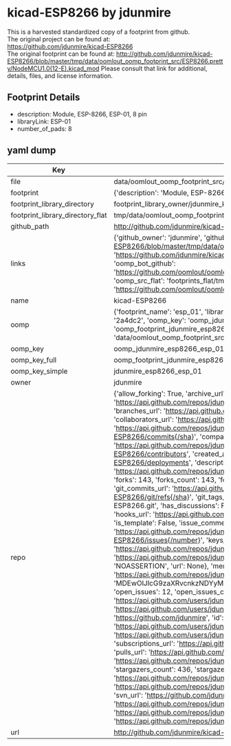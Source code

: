 # kicad-ESP8266 by jdunmire  
This is a harvested standardized copy of a footprint from github.  
The original project can be found at:  
https://github.com/jdunmire/kicad-ESP8266  
The original footprint can be found at:
http://github.com/jdunmire/kicad-ESP8266/blob/master/tmp/data/oomlout_oomp_footprint_src/ESP8266.pretty/NodeMCU1.0(12-E).kicad_mod
Please consult that link for additional, details, files, and license information.  
## Footprint Details
* description: Module, ESP-8266, ESP-01, 8 pin  
* libraryLink: ESP-01  
* number_of_pads: 8  
## yaml dump  
| Key | Value |  
| --- | --- |  
| file | data/oomlout_oomp_footprint_src/kicad-ESP8266/ESP8266.pretty/ESP-01.kicad_mod |  
| footprint | {'description': 'Module, ESP-8266, ESP-01, 8 pin', 'libraryLink': 'ESP-01', 'number_of_pads': 8} |  
| footprint_library_directory | footprint_library_owner/jdunmire_kicad-ESP8266 |  
| footprint_library_directory_flat | tmp/data/oomlout_oomp_footprint_src/footprints_flat/jdunmire_esp8266_esp_01/working |  
| github_path | http://github.com/jdunmire/kicad-ESP8266/blob/master/tmp/data/oomlout_oomp_footprint_src/ESP8266.pretty/ESP-01.kicad_mod |  
| links | {'github_owner': 'jdunmire', 'github_repo_name': 'kicad-ESP8266', 'github_src': 'http://github.com/jdunmire/kicad-ESP8266/blob/master/tmp/data/oomlout_oomp_footprint_src/ESP8266.pretty/NodeMCU1.0(12-E).kicad_mod', 'github_src_repo': 'https://github.com/jdunmire/kicad-ESP8266', 'oomp_bot': 'tmp/data/oomlout_oomp_footprint_src/footprints/jdunmire_esp8266_esp_01/working', 'oomp_bot_github': 'https://github.com/oomlout/oomlout_oomp_footprint_bot/tree/main/tmp/data/oomlout_oomp_footprint_src/footprints/jdunmire_esp8266_esp_01/working', 'oomp_src_flat': 'footprints_flat/tmp/data/oomlout_oomp_footprint_src/footprints_flat/jdunmire_esp8266_esp_01/working', 'oomp_src_flat_github': 'https://github.com/oomlout/oomlout_oomp_footprint_src/tree/main/tmp/data/oomlout_oomp_footprint_src/footprints_flat/jdunmire_esp8266_esp_01/working'} |  
| name | kicad-ESP8266 |  
| oomp | {'footprint_name': 'esp_01', 'library_name': 'esp8266', 'md5': '2a4dc2c22a9dcb06ce3ddf804aebb2e2', 'md5_10': '2a4dc2c22a', 'md5_5': '2a4dc', 'md5_6': '2a4dc2', 'oomp_key': 'oomp_jdunmire_esp8266_esp_01', 'oomp_key_extra': 'oomp_footprint_jdunmire_esp8266_esp_01', 'oomp_key_full': 'oomp_footprint_jdunmire_esp8266_esp_01_2a4dc2', 'oomp_key_simple': 'jdunmire_esp8266_esp_01', 'original_filename': 'data/oomlout_oomp_footprint_src/kicad-ESP8266/ESP8266.pretty/ESP-01.kicad_mod', 'owner_name': 'jdunmire'} |  
| oomp_key | oomp_jdunmire_esp8266_esp_01 |  
| oomp_key_full | oomp_footprint_jdunmire_esp8266_esp_01 |  
| oomp_key_simple | jdunmire_esp8266_esp_01 |  
| owner | jdunmire |  
| repo | {'allow_forking': True, 'archive_url': 'https://api.github.com/repos/jdunmire/kicad-ESP8266/{archive_format}{/ref}', 'archived': False, 'assignees_url': 'https://api.github.com/repos/jdunmire/kicad-ESP8266/assignees{/user}', 'blobs_url': 'https://api.github.com/repos/jdunmire/kicad-ESP8266/git/blobs{/sha}', 'branches_url': 'https://api.github.com/repos/jdunmire/kicad-ESP8266/branches{/branch}', 'clone_url': 'https://github.com/jdunmire/kicad-ESP8266.git', 'collaborators_url': 'https://api.github.com/repos/jdunmire/kicad-ESP8266/collaborators{/collaborator}', 'comments_url': 'https://api.github.com/repos/jdunmire/kicad-ESP8266/comments{/number}', 'commits_url': 'https://api.github.com/repos/jdunmire/kicad-ESP8266/commits{/sha}', 'compare_url': 'https://api.github.com/repos/jdunmire/kicad-ESP8266/compare/{base}...{head}', 'contents_url': 'https://api.github.com/repos/jdunmire/kicad-ESP8266/contents/{+path}', 'contributors_url': 'https://api.github.com/repos/jdunmire/kicad-ESP8266/contributors', 'created_at': '2015-04-26T17:46:36Z', 'default_branch': 'master', 'deployments_url': 'https://api.github.com/repos/jdunmire/kicad-ESP8266/deployments', 'description': 'Schematic symbols and PCB footprints for ESP8266 modules', 'disabled': False, 'downloads_url': 'https://api.github.com/repos/jdunmire/kicad-ESP8266/downloads', 'events_url': 'https://api.github.com/repos/jdunmire/kicad-ESP8266/events', 'fork': False, 'forks': 143, 'forks_count': 143, 'forks_url': 'https://api.github.com/repos/jdunmire/kicad-ESP8266/forks', 'full_name': 'jdunmire/kicad-ESP8266', 'git_commits_url': 'https://api.github.com/repos/jdunmire/kicad-ESP8266/git/commits{/sha}', 'git_refs_url': 'https://api.github.com/repos/jdunmire/kicad-ESP8266/git/refs{/sha}', 'git_tags_url': 'https://api.github.com/repos/jdunmire/kicad-ESP8266/git/tags{/sha}', 'git_url': 'git://github.com/jdunmire/kicad-ESP8266.git', 'has_discussions': False, 'has_downloads': True, 'has_issues': True, 'has_pages': False, 'has_projects': True, 'has_wiki': True, 'homepage': None, 'hooks_url': 'https://api.github.com/repos/jdunmire/kicad-ESP8266/hooks', 'html_url': 'https://github.com/jdunmire/kicad-ESP8266', 'id': 34623298, 'is_template': False, 'issue_comment_url': 'https://api.github.com/repos/jdunmire/kicad-ESP8266/issues/comments{/number}', 'issue_events_url': 'https://api.github.com/repos/jdunmire/kicad-ESP8266/issues/events{/number}', 'issues_url': 'https://api.github.com/repos/jdunmire/kicad-ESP8266/issues{/number}', 'keys_url': 'https://api.github.com/repos/jdunmire/kicad-ESP8266/keys{/key_id}', 'labels_url': 'https://api.github.com/repos/jdunmire/kicad-ESP8266/labels{/name}', 'language': 'OpenSCAD', 'languages_url': 'https://api.github.com/repos/jdunmire/kicad-ESP8266/languages', 'license': {'key': 'other', 'name': 'Other', 'node_id': 'MDc6TGljZW5zZTA=', 'spdx_id': 'NOASSERTION', 'url': None}, 'merges_url': 'https://api.github.com/repos/jdunmire/kicad-ESP8266/merges', 'milestones_url': 'https://api.github.com/repos/jdunmire/kicad-ESP8266/milestones{/number}', 'mirror_url': None, 'name': 'kicad-ESP8266', 'network_count': 143, 'node_id': 'MDEwOlJlcG9zaXRvcnkzNDYyMzI5OA==', 'notifications_url': 'https://api.github.com/repos/jdunmire/kicad-ESP8266/notifications{?since,all,participating}', 'open_issues': 12, 'open_issues_count': 12, 'owner': {'avatar_url': 'https://avatars.githubusercontent.com/u/292867?v=4', 'events_url': 'https://api.github.com/users/jdunmire/events{/privacy}', 'followers_url': 'https://api.github.com/users/jdunmire/followers', 'following_url': 'https://api.github.com/users/jdunmire/following{/other_user}', 'gists_url': 'https://api.github.com/users/jdunmire/gists{/gist_id}', 'gravatar_id': '', 'html_url': 'https://github.com/jdunmire', 'id': 292867, 'login': 'jdunmire', 'node_id': 'MDQ6VXNlcjI5Mjg2Nw==', 'organizations_url': 'https://api.github.com/users/jdunmire/orgs', 'received_events_url': 'https://api.github.com/users/jdunmire/received_events', 'repos_url': 'https://api.github.com/users/jdunmire/repos', 'site_admin': False, 'starred_url': 'https://api.github.com/users/jdunmire/starred{/owner}{/repo}', 'subscriptions_url': 'https://api.github.com/users/jdunmire/subscriptions', 'type': 'User', 'url': 'https://api.github.com/users/jdunmire'}, 'private': False, 'pulls_url': 'https://api.github.com/repos/jdunmire/kicad-ESP8266/pulls{/number}', 'pushed_at': '2021-06-28T11:22:23Z', 'releases_url': 'https://api.github.com/repos/jdunmire/kicad-ESP8266/releases{/id}', 'size': 2864, 'ssh_url': 'git@github.com:jdunmire/kicad-ESP8266.git', 'stargazers_count': 436, 'stargazers_url': 'https://api.github.com/repos/jdunmire/kicad-ESP8266/stargazers', 'statuses_url': 'https://api.github.com/repos/jdunmire/kicad-ESP8266/statuses/{sha}', 'subscribers_count': 55, 'subscribers_url': 'https://api.github.com/repos/jdunmire/kicad-ESP8266/subscribers', 'subscription_url': 'https://api.github.com/repos/jdunmire/kicad-ESP8266/subscription', 'svn_url': 'https://github.com/jdunmire/kicad-ESP8266', 'tags_url': 'https://api.github.com/repos/jdunmire/kicad-ESP8266/tags', 'teams_url': 'https://api.github.com/repos/jdunmire/kicad-ESP8266/teams', 'temp_clone_token': None, 'topics': [], 'trees_url': 'https://api.github.com/repos/jdunmire/kicad-ESP8266/git/trees{/sha}', 'updated_at': '2023-09-24T11:10:12Z', 'url': 'https://api.github.com/repos/jdunmire/kicad-ESP8266', 'visibility': 'public', 'watchers': 436, 'watchers_count': 436, 'web_commit_signoff_required': False} |  
| url | http://github.com/jdunmire/kicad-ESP8266 |  

